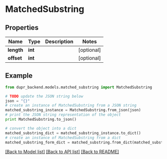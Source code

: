 # MatchedSubstring


## Properties
Name | Type | Description | Notes
------------ | ------------- | ------------- | -------------
**length** | **int** |  | [optional] 
**offset** | **int** |  | [optional] 

## Example

```python
from dupr_backend.models.matched_substring import MatchedSubstring

# TODO update the JSON string below
json = "{}"
# create an instance of MatchedSubstring from a JSON string
matched_substring_instance = MatchedSubstring.from_json(json)
# print the JSON string representation of the object
print MatchedSubstring.to_json()

# convert the object into a dict
matched_substring_dict = matched_substring_instance.to_dict()
# create an instance of MatchedSubstring from a dict
matched_substring_form_dict = matched_substring.from_dict(matched_substring_dict)
```
[[Back to Model list]](../README.md#documentation-for-models) [[Back to API list]](../README.md#documentation-for-api-endpoints) [[Back to README]](../README.md)


